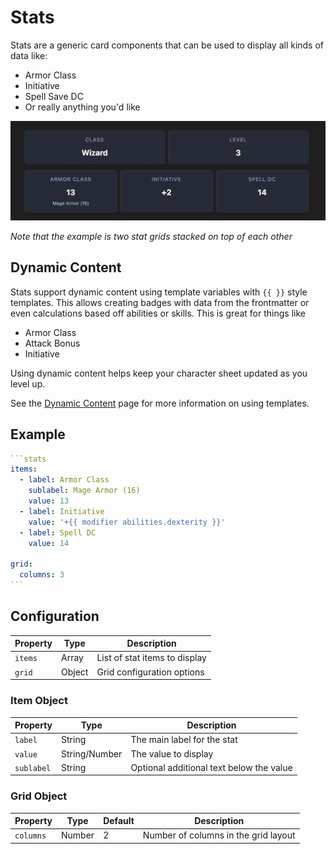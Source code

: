 # Stats

Stats are a generic card components that can be used to display all kinds of data like:

- Armor Class
- Initiative
- Spell Save DC
- Or really anything you'd like

![Rendered Example](../images/example-stat-cards.webp)

_Note that the example is two stat grids stacked on top of each other_

## Dynamic Content

Stats support dynamic content using template variables with `{{ }}` style templates. This allows creating badges with data from the frontmatter or even calculations based off abilities or skills. This is great for things like

- Armor Class
- Attack Bonus
- Initiative

Using dynamic content helps keep your character sheet updated as you level up.

See the [Dynamic Content](../concepts/dynamic-content.md) page for more information on using templates.


## Example

````yaml
```stats
items:
  - label: Armor Class
    sublabel: Mage Armor (16)
    value: 13
  - label: Initiative
    value: '+{{ modifier abilities.dexterity }}'
  - label: Spell DC
    value: 14

grid:
  columns: 3
```
````

## Configuration

| Property | Type   | Description                   |
| -------- | ------ | ----------------------------- |
| `items`  | Array  | List of stat items to display |
| `grid`   | Object | Grid configuration options    |

### Item Object

| Property   | Type          | Description                              |
| ---------- | ------------- | ---------------------------------------- |
| `label`    | String        | The main label for the stat              |
| `value`    | String/Number | The value to display                     |
| `sublabel` | String        | Optional additional text below the value |

### Grid Object

| Property  | Type   | Default | Description                          |
| --------- | ------ | ------- | ------------------------------------ |
| `columns` | Number | 2       | Number of columns in the grid layout |

